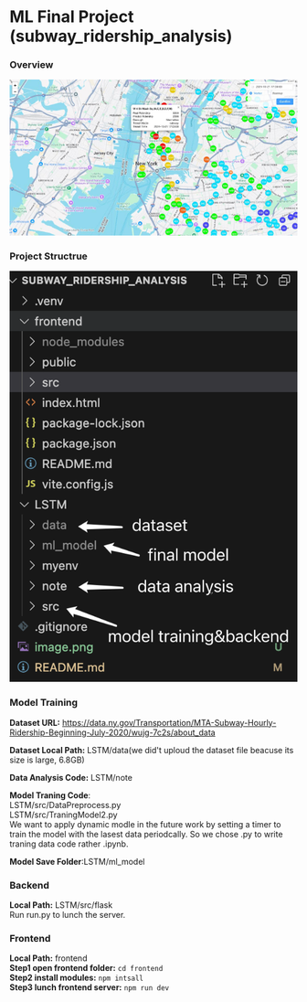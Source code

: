 # ML Final Project (subway_ridership_analysis)
### Overview
![alt text](md_img/overview.png)
### Project Structrue
![alt text](md_img/structure.png)
### Model Training
**Dataset URL:** https://data.ny.gov/Transportation/MTA-Subway-Hourly-Ridership-Beginning-July-2020/wujg-7c2s/about_data

**Dataset Local Path:** LSTM/data(we did't uploud the dataset file beacuse its size is large, 6.8GB)

**Data Analysis Code:** LSTM/note

**Model Traning Code**:  
LSTM/src/DataPreprocess.py  
LSTM/src/TraningModel2.py  
We want to apply dynamic modle in the future work by setting a timer to train the model with the lasest data periodcally. So we chose .py to write traning data code rather .ipynb.

**Model Save Folder**:LSTM/ml_model

### Backend
**Local Path:** LSTM/src/flask  
Run run.py to lunch the server.
### Frontend
**Local Path:** frontend  
**Step1 open frontend folder:** ```cd frontend```  
**Step2 install modules:** ```npm intsall```  
**Step3 lunch frontend server:** ```npm run dev```



